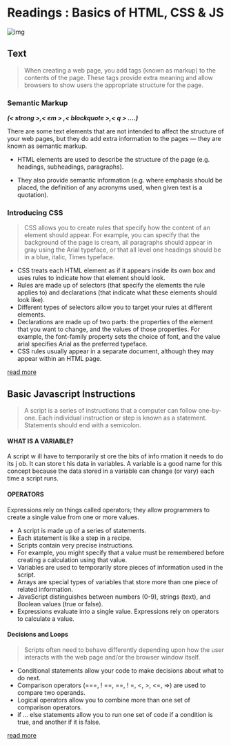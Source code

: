 # Readings : Basics of HTML, CSS & JS
![img](https://images-na.ssl-images-amazon.com/images/I/317nJeouspL._SX258_BO1,204,203,200_.jpg)
## Text
> When creating a web page, you add tags
(known as markup) to the contents of the
page. These tags provide extra meaning
and allow browsers to show users the
appropriate structure for the page.
 

### Semantic Markup
***(< strong >,< em > ,< blockquote >,< q > ....)***
 
 There are some text elements that are not intended to affect the
structure of your web pages, but they do add extra information to the
pages — they are known as semantic markup.
 
 + HTML elements are used to describe the structure of
the page (e.g. headings, subheadings, paragraphs).

+ They also provide semantic information (e.g. where
emphasis should be placed, the definition of any
acronyms used, when given text is a quotation).

### Introducing CSS
> CSS allows you to create rules that specify how the content of
an element should appear. For example, you can specify that
the background of the page is cream, all paragraphs should
appear in gray using the Arial typeface, or that all level one
headings should be in a blue, italic, Times typeface.
 
+ CSS treats each HTML element as if it appears inside
its own box and uses rules to indicate how that
element should look.
+ Rules are made up of selectors (that specify the
elements the rule applies to) and declarations (that
indicate what these elements should look like).
+ Different types of selectors allow you to target your
rules at different elements.
+ Declarations are made up of two parts: the properties
of the element that you want to change, and the values
of those properties. For example, the font-family
property sets the choice of font, and the value arial
specifies Arial as the preferred typeface.
+ CSS rules usually appear in a separate document,
although they may appear within an HTML page.

[read more](https://wtf.tw/ref/duckett.pdf)


## Basic Javascript Instructions


> A script is a series of instructions that a computer can follow one-by-one.
Each individual instruction or step is known as a statement.
Statements should end with a semicolon. 

#### WHAT IS A VARIABLE? 

A script w ill have to temporarily st ore the bits of info rmation it needs to do its j ob. It can store t his data in variables. 
A variable is a good name for this concept because the data stored in  a variable can change (or vary) each time a script runs. 

#### OPERATORS 
Expressions rely on things called operators; they allow programmers to create a single value from one or more values. 

+ A  script is made up of a series of statements.
+ Each statement is like a step in a recipe. 
+ Scripts contain very precise instructions.
+ For example, you might specify that a value must be remembered before creating a calculation using that value.
+ Variables are used to temporarily store pieces of information used in  the script.
+ Arrays are special types of variables that store more than one piece of related information. 
+ JavaScript distinguishes between numbers (0-9), strings (text), and Boolean values (true or false).
+ Expressions evaluate into a single value. Expressions rely on operators to calculate a value.



#### Decisions and Loops
> Scripts often need to behave differently depending upon how the user interacts with the web page and/or the browser window itself.
+ Conditional statements allow your code to make decisions about what to do next.
+ Comparison operators (===, ! ==,  ==, ! =, <, >, <=, =>) are used to compare two operands.
+ Logical operators allow you to combine more than one set of comparison operators.
+ if ... else statements allow you to run one set of code if a condition is true, and another if it is false. 










[read more](https://alqudscollege-my.sharepoint.com/personal/advtech_ltuc_com/_layouts/15/onedrive.aspx?originalPath=aHR0cHM6Ly9hbHF1ZHNjb2xsZWdlLW15LnNoYXJlcG9pbnQuY29tLzpmOi9nL3BlcnNvbmFsL2FkdnRlY2hfbHR1Y19jb20vRWpyWXREdV9WWkpNdHJ4TV9oeElIMGtCbEdQUmphZHZLX3hSd3dzVEMzdGFmdz9ydGltZT1ReUltNXlZXzJVZw&id=%2Fpersonal%2Fadvtech%5Fltuc%5Fcom%2FDocuments%2FAcademia%2FCourses%2FCode%20Fellows%20Courses%2FE%2Dbooks%2Fjavascript%5Fand%5Fjquery%5Finteractive%5Fjon%5Fdu%2Epdf&parent=%2Fpersonal%2Fadvtech%5Fltuc%5Fcom%2FDocuments%2FAcademia%2FCourses%2FCode%20Fellows%20Courses%2FE%2Dbooks)
